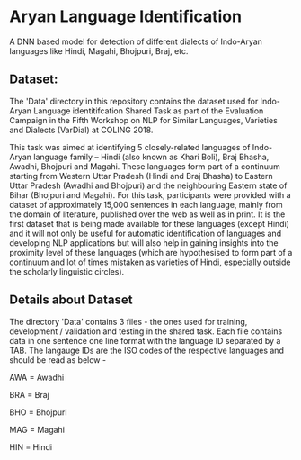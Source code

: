 # Aryan Language Identification
A DNN based model for detection of different dialects of Indo-Aryan languages like Hindi, Magahi, Bhojpuri, Braj, etc.


## Dataset: ##
The 'Data' directory in this repository contains the dataset used for Indo-Aryan Language identitifcation Shared Task as part of the Evaluation Campaign in the Fifth Workshop on NLP for Similar Languages, Varieties and Dialects (VarDial) at COLING 2018.

This task was aimed at identifying 5 closely-related languages of Indo-Aryan language family – Hindi (also known as Khari Boli), Braj Bhasha, Awadhi, Bhojpuri and Magahi. These languages form part of a continuum starting from Western Uttar Pradesh (Hindi and Braj Bhasha) to Eastern Uttar Pradesh (Awadhi and Bhojpuri) and the neighbouring Eastern state of Bihar (Bhojpuri and Magahi). For this task, participants were provided with a dataset of approximately 15,000 sentences in each language, mainly from the domain of literature, published over the web as well as in print. It is the first dataset that is being made available for these languages (except Hindi) and it will not only be useful for automatic identification of languages and developing NLP applications but will also help in gaining insights into the proximity level of these languages (which are hypothesised to form part of a continuum and lot of times mistaken as varieties of Hindi, especially outside the scholarly linguistic circles).

## Details about Dataset ##
The directory 'Data' contains 3 files - the ones used for training, development / validation and testing in the shared task. Each file contains data in one sentence one line format with the language ID separated by a TAB. The langauge IDs are the ISO codes of the respective languages and should be read as below -

AWA = Awadhi

BRA = Braj

BHO = Bhojpuri

MAG = Magahi

HIN = Hindi
